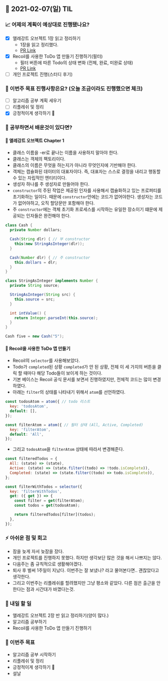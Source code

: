 ## 📆 2021-02-07(일) TIL

### 📈 어제의 계획이 예상대로 진행됐나요?
- [x] 앨레강트 오브젝트 1장 읽고 정리하기
  - 1장을 읽고 정리했다.
  - [PR Link](https://github.com/saseungmin/reading_books_record_repository/pull/34)
- [x] Recoil를 사용한 ToDo 앱 만들기 진행하기(필터)
  - 필터 버튼에 따른 Todo의 상태 변화 (전체, 완료, 미완료 상태)
  - [PR Link](https://github.com/saseungmin/Recoil_ToDo/pull/14)
- [ ] 개인 프로젝트 진행(스터디 후기)

### 🦄 이번주 목표 진행사항은요? (오늘 조금이라도 진행했으면 체크)
- [ ] 알고리즘 공부 계획 세우기
- [ ] 리플레쉬 및 정리
- [x] 긍정적이게 생각하기 😤

### 🤔 공부하면서 배운것이 있다면?

#### 🎈 앨레강트 오브젝트 Chapter 1
- 클래스 이름을 -er로 끝나는 이름을 사용하지 말아야 한다.
- 클래스는 객체의 팩토리이다.
- 클래스의 이름은 무엇을 하는지가 아니라 무엇인지에 기반해야 한다.
- 객체는 캡슐화된 데이터의 대표자이다. 즉, 대표자는 스스로 결정을 내리고 행동할 수 있는 자립적인 엔티티이다.
- 생성자 하나를 주 생성자로 만들어야 한다.
- `constructor`의 주된 작업은 제공된 인자를 사용해서 캡슐화하고 있는 프로퍼티를 초기화하는 일이다. 때문에 `constructor`안에는 코드가 없어야한다. 생성자는 코드가 없어야하고, 오직 할당문만 포함해야 한다.
- 주 `constructor`에는 객체 초기화 프로세스를 시작하는 유일한 장소이기 떄문에 제공되는 인자들은 완전해야 한다.

```java
class Cash {
  private Number dollars;

  Cash(String dlr) { // 부 constructor
    this(new StringAsInteger(dlr));
  }

  Cash(Number dlr) { // 주 constructor
    this.dollars = dlr;
  }
}

class StringAsInteger implements Number {
  private String source;

  StringAsInteger(String src) {
    this.source = src;
  }

  int intValue() {
    return Integer.parseInt(this.source);
  }
}

Cash five = new Cash("5");
```

#### 🎈 Recoil을 사용한 ToDo 앱 만들기
- Recoil의 `selector`를 사용해보았다.
- Todo가 `completed`된 상황 `completed`가 안 된 상황, 전체 이 세 가지의 버튼을 클릭 할 때마다 해당 Todo들이 보이게 하는 것이다.
- 기본 베이스는 Recoil 공식 문서를 보면서 진행하였지만, 전체적 코드는 많이 변경하였다.
- 아래는 `filter`의 상태를 나타내기 위해서 `atom`를 선언하였다.

```js
const todosAtom = atom({ // todo 리스트
  key: 'todosAtom',
  default: [],
});

const filterAtom = atom({ // 필터 상태 (All, Active, Completed)
  key: 'filterAtom',
  default: 'All',
});
```

- 그리고 `todosAtom`을 `filterAtom` 상태에 따라서 변경해준다.

```js
const filteredTodos = {
  All: (state) => (state),
  Active: (state) => (state.filter((todo) => !todo.isComplete)),
  Completed: (state) => (state.filter((todo) => todo.isComplete)),
};

const filterWithTodos = selector({
  key: 'filterWithTodos',
  get: ({ get }) => {
    const filter = get(filterAtom);
    const todos = get(todosAtom);

    return filteredTodos[filter](todos);
  },
});
```

### ⚡ 아쉬운 점 및 회고
- 잠을 늦게 자서 늦잠을 잤다.
- 개인 프로젝트를 진행하지 못했다. 하지만 생각보단 많은 것을 해서 나쁘지는 않다.
- 다음주는 좀 규칙적으로 생활해야겠다.
- 퇴사 후 벌써 1주일이 지났다. 이번주는 잘 보냈나? 라고 물어본다면.. 괜찮았다고 생각한다.
- 그리고 이번주는 리플레쉬를 할려했지만 그냥 평소와 같았다. 다른 점은 출근을 안한다는 점과 시간대가 바꼈다는것.

### 🚀 내일 할 일
- 앨레강트 오브젝트 2장 반 읽고 정리하기(양이 많다.)
- 알고리즘 공부하기
- Recoil를 사용한 ToDo 앱 만들기 진행하기

### 🎯 이번주 목표
- 알고리즘 공부 시작하기
- 리플레쉬 및 정리
- 긍정적이게 생각하기 😤
- 설날
